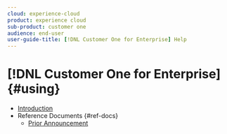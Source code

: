 ```yaml
---
cloud: experience-cloud
product: experience cloud
sub-product: customer one
audience: end-user
user-guide-title: [!DNL Customer One for Enterprise] Help
---
```


# [!DNL Customer One for Enterprise] {#using}

+ [Introduction](home.md)
+ Reference Documents {#ref-docs}
  + [Prior Announcement](intro-customer-support.md)

